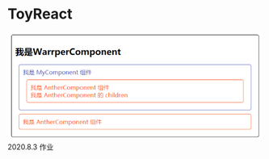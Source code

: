 # ToyReact
![效果图](https://github.com/pandamo/ToyReact/blob/master/preview/toyReact_preview.png)
2020.8.3 作业